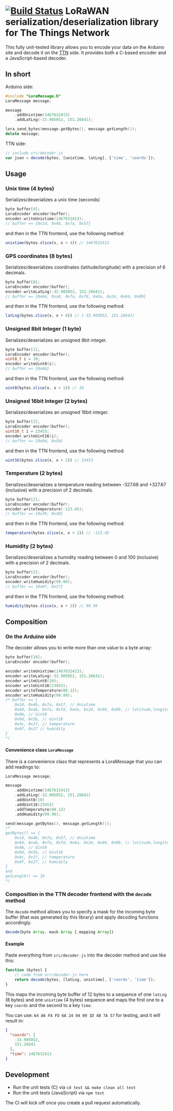 # [![Build Status](https://travis-ci.org/thesolarnomad/lora-serialization.svg?branch=master)](https://travis-ci.org/thesolarnomad/lora-serialization) LoRaWAN serialization/deserialization library for The Things Network

This fully unit-tested library allows you to encode your data on the Arduino site and decode it on the [TTN](https://staging.thethingsnetwork.org/) side. It provides both a C-based encoder and a JavaScript-based decoder.

## In short

Arduino side:
```cpp
#include "LoraMessage.h"
LoraMessage message;

message
    .addUnixtime(1467632413)
    .addLatLng(-33.905052, 151.26641);

lora_send_bytes(message.getBytes(), message.getLength());
delete message;
```
TTN side:
```javascript
// include src/decoder.js
var json = decode(bytes, [unixtime, latLng], ['time', 'coords']);
```

## Usage

### Unix time (4 bytes)
Serializes/deserializes a unix time (seconds)

```cpp
byte buffer[4];
LoraEncoder encoder(buffer);
encoder.writeUnixtime(1467632413);
// buffer == {0x1d, 0x4b, 0x7a, 0x57}
```
and then in the TTN frontend, use the following method:

```javascript
unixtime(bytes.slice(x, x + 4)) // 1467632413
```

### GPS coordinates (8 bytes)
Serializes/deserializes coordinates (latitude/longitude) with a precision of 6 decimals.

```cpp
byte buffer[8];
LoraEncoder encoder(buffer);
encoder.writeLatLng(-33.905052, 151.26641);
// buffer == {0x64, 0xa6, 0xfa, 0xfd, 0x6a, 0x24, 0x04, 0x09}
```
and then in the TTN frontend, use the following method:

```javascript
latLng(bytes.slice(x, x + 8)) // [-33.905052, 151.26641]
```

### Unsigned 8bit Integer (1 byte)
Serializes/deserializes an unsigned 8bit integer.

```cpp
byte buffer[1];
LoraEncoder encoder(buffer);
uint8_t i = 10;
encoder.writeUint8(i);
// buffer == {0x0A}
```
and then in the TTN frontend, use the following method:

```javascript
uint8(bytes.slice(x, x + 1)) // 10
```

### Unsigned 16bit Integer (2 bytes)
Serializes/deserializes an unsigned 16bit integer.

```cpp
byte buffer[2];
LoraEncoder encoder(buffer);
uint16_t i = 23453;
encoder.writeUint16(i);
// buffer == {0x9d, 0x5b}
```
and then in the TTN frontend, use the following method:

```javascript
uint16(bytes.slice(x, x + 2)) // 23453
```

### Temperature (2 bytes)
Serializes/deserializes a temperature reading between -327.68 and +327.67 (inclusive) with a precision of 2 decimals.

```cpp
byte buffer[2];
LoraEncoder encoder(buffer);
encoder.writeTemperature(-123.45);
// buffer == {0x39, 0x30}
```
and then in the TTN frontend, use the following method:

```javascript
temperature(bytes.slice(x, x + 2)) // -123.45
```

### Humidity (2 bytes)
Serializes/deserializes a humidity reading between 0 and 100 (inclusive) with a precision of 2 decimals.

```cpp
byte buffer[2];
LoraEncoder encoder(buffer);
encoder.writeHumidity(99.99);
// buffer == {0x0f, 0x27}
```
and then in the TTN frontend, use the following method:

```javascript
humidity(bytes.slice(x, x + 2)) // 99.99
```

## Composition

### On the Arduino side
The decoder allows you to write more than one value to a byte array:
```cpp
byte buffer[19];
LoraEncoder encoder(buffer);

encoder.writeUnixtime(1467632413);
encoder.writeLatLng(-33.905052, 151.26641);
encoder.writeUint8(10);
encoder.writeUint16(23453);
encoder.writeTemperature(80.12);
encoder.writeHumidity(99.99);
/* buffer == {
    0x1d, 0x4b, 0x7a, 0x57, // Unixtime
    0x64, 0xa6, 0xfa, 0xfd, 0x6a, 0x24, 0x04, 0x09, // latitude,longitude
    0x0A, // Uint8
    0x9d, 0x5b, // Uint16
    0x4c, 0x1f, // temperature
    0x0f, 0x27 // humidity
}
*/
```

#### Convenience class `LoraMessage`
There is a convenience class that represents a LoraMessage that you can add readings to:
```cpp
LoraMessage message;

message
    .addUnixtime(1467632413)
    .addLatLng(-33.905052, 151.26641)
    .addUint8(10)
    .addUint16(23453)
    .addTemperature(80.12)
    .addHumidity(99.99);

send(message.getBytes(), message.getLength());
/*
getBytes() == {
    0x1d, 0x4b, 0x7a, 0x57, // Unixtime
    0x64, 0xa6, 0xfa, 0xfd, 0x6a, 0x24, 0x04, 0x09, // latitude,longitude
    0x0A, // Uint8
    0x9d, 0x5b, // Uint16
    0x4c, 0x1f, // temperature
    0x0f, 0x27, // humidity
}
and
getLength() == 19
*/
```

### Composition in the TTN decoder frontend with the `decode` method

The `decode` method allows you to specify a mask for the incoming byte buffer (that was generated by this library) and apply decoding functions accordingly.

```javascript
decode(byte Array, mask Array [,mapping Array])
```

#### Example
Paste everything from `src/decoder.js` into the decoder method and use like this:

```javascript
function (bytes) {
    // code from src/decoder.js here
    return decode(bytes, [latLng, unixtime], ['coords', 'time']);
}
```
This maps the incoming byte buffer of 12 bytes to a sequence of one `latLng` (8 bytes) and one `unixtime` (4 bytes) sequence and maps the first one to a key `coords` and the second to a key `time`.

You can use: `64 A6 FA FD 6A 24 04 09 1D 4B 7A 57` for testing, and it will result in:

```json
{
  "coords": [
    -33.905052,
    151.26641
  ],
  "time": 1467632413
}
```

## Development

* Run the unit tests (C) via `cd test && make clean all test`
* Run the unit tests (JavaScript) via `npm test`

The CI will kick off once you create a pull request automatically.
